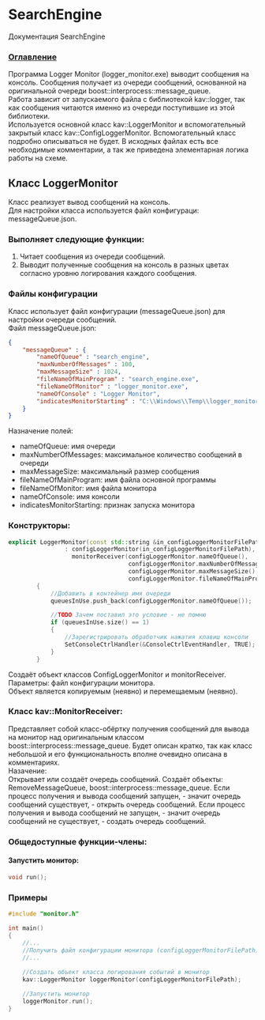 # SearchEngine
Документация SearchEngine

### [Оглавление](../index.md)

Программа Logger Monitor (logger_monitor.exe) выводит сообщения на консоль. Сообщения получает из очереди сообщений, основанной на оригинальной очереди boost::interprocess::message_queue.\
Работа зависит от запускаемого файла с библиотекой kav::logger, так как сообщения читаются именно из очереди поступившие из этой библиотеки.\
Используется основной класс kav::LoggerMonitor и вспомогательный закрытый класс kav::ConfigLoggerMonitor. Вспомогательный класс подробно описываться не будет. В исходных файлах есть все необходимые комментарии, а так же приведена элементарная логика работы на схеме.

## Класс LoggerMonitor
Класс реализует вывод сообщений на консоль.\
Для настройки класса используется файл конфигураци: messageQueue.json.
### Выполняет следующие функции:
1. Читает сообщения из очереди сообщений.
2. Выводит полученные сообщения на консоль в разных цветах согласно уровню логирования каждого сообщения.

### Файлы конфигурации
Класс использует файл конфигурации (messageQueue.json) для настройки очереди сообщений.\
Файл messageQueue.json:
```json
{
    "messageQueue" : {
        "nameOfQueue" : "search_engine",
        "maxNumberOfMessages" : 100,
        "maxMessageSize" : 1024,
        "fileNameOfMainProgram" : "search_engine.exe",
        "fileNameOfMonitor" : "logger_monitor.exe",
        "nameOfConsole" : "Logger Monitor",
        "indicatesMonitorStarting" : "C:\\Windows\\Temp\\logger_monitor"
    }
}
```
Назначение полей:
- nameOfQueue: имя очереди
- maxNumberOfMessages: максимальное количество сообщений в очереди
- maxMessageSize: максимальный размер сообщения
- fileNameOfMainProgram: имя файла основной программы
- fileNameOfMonitor: имя файла монитора
- nameOfConsole: имя консоли
- indicatesMonitorStarting: признак запуска монитора
### Конструкторы:
```cpp
explicit LoggerMonitor(const std::string &in_configLoggerMonitorFilePath)
                : configLoggerMonitor(in_configLoggerMonitorFilePath),
                  monitorReceiver(configLoggerMonitor.nameOfQueue(),
                                  configLoggerMonitor.maxNumberOfMessages(),
                                  configLoggerMonitor.maxMessageSize(),
                                  configLoggerMonitor.fileNameOfMainProgram())
        {
            //Добавить в контейнер имя очереди
            queuesInUse.push_back(configLoggerMonitor.nameOfQueue());

            //TODO Зачем поставил это условие - не помню
            if (queuesInUse.size() == 1)
            {
                //Зарегистрировать обработчик нажатия клавиш консоли
                SetConsoleCtrlHandler(&ConsoleCtrlEventHandler, TRUE);
            }
        }
```
Создаёт объект классов СonfigLoggerMonitor и monitorReceiver.\
Параметры: файл конфигурации монитора.\
Объект является копируемым (неявно) и перемещаемым (неявно).
### Класс kav::MonitorReceiver:
Представляет собой класс-обёртку получения сообщений для вывода на монитор над оригинальным классом boost::interprocess::message_queue. Будет описан кратко, так как класс небольшой и его функциональность вполне очевидно описана в комментариях.\
Назачение:\
Открывает или создаёт очередь сообщений. Создаёт объекты: RemoveMessageQueue, boost::interprocess::message_queue. Если процесс получения и вывода сообщений запущен, - значит очередь сообщений существует, - открыть очередь сообщений. Если процесс получения и вывода сообщений не запущен, - значит очередь сообщений не существует, - создать очередь сообщений.

### Общедоступные функции-члены:
#### Запустить монитор:
```cpp
void run();
```
### Примеры
```cpp
#include "monitor.h"

int main()
{
    //...
    //Получить файл конфигурации монитора (configLoggerMonitorFilePath)
    //...
    
    //Создать объект класса логирования событий в монитор
    kav::LoggerMonitor loggerMonitor(configLoggerMonitorFilePath);

    //Запустить монитор
    loggerMonitor.run();
}
```
